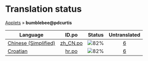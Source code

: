 # Translation status
[Applets](../../README.md) &#187; **bumblebee@pdcurtis**

Language | ID.po | Status | Untranslated
---------|:--:|:------:|:-----------:
[Chinese (Simplified)](../../language-status/zh_CN.md) | [zh_CN.po](po/zh_CN.po) | ![82%](http://progressed.io/bar/82) | [6](untranslated-po/zh_CN.md)
[Croatian](../../language-status/hr.md) | [hr.po](po/hr.po) | ![82%](http://progressed.io/bar/82) | [6](untranslated-po/hr.md)
